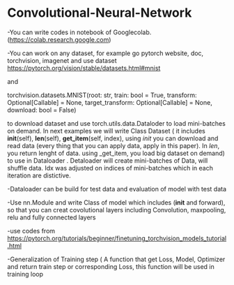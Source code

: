 # Convolutional-Neural-Network

-You can write codes in notebook of Googlecolab. (https://colab.research.google.com)

-You can work on any dataset, for example go pytorch website, doc, torchvision, imagenet and use dataset  https://pytorch.org/vision/stable/datasets.html#mnist

and

torchvision.datasets.MNIST(root: str, train: bool = True, transform: Optional[Callable] = None, target_transform: Optional[Callable] = None, download: bool = False)

to download dataset and use torch.utils.data.Dataloder to load mini-batches on demand. In next examples we will write Class Dataset ( it includes __init__(self), __len__(self), __get_item__(self, index), using _init_ you can download and read data (every thing that you can apply data, apply in this paper). In _len_, you return lenght of data.  using _get_item, you load big dataset on demand) to use in Dataloader . Detaloader will create mini-batches of Data, will shuffle data. Idx was adjusted on indices of mini-batches which in each iteration are distictive. 

-Dataloader can be build for test data and evaluation of model with test data

-Use nn.Module and write Class of model which includes (__init__ and forward), so that you can creat covolutional layers including Convolution, maxpooling, relu and fully connected layers
   
 -use codes from  https://pytorch.org/tutorials/beginner/finetuning_torchvision_models_tutorial.html
 
-Generalization of Training step ( A function that get Loss, Model, Optimizer and return train step or corresponding Loss, this function will be used in training loop
   

